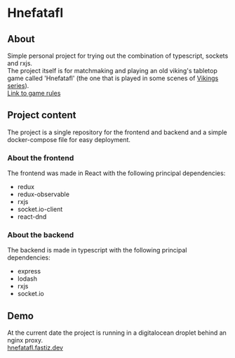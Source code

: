 # Hnefatafl

## About
Simple personal project for trying out the combination of typescript, sockets and rxjs.  
The project itself is for matchmaking and playing an old viking's tabletop game called 'Hnefatafl' (the one that is played in some scenes of [Vikings series](https://www.wikiwand.com/en/Vikings_(2013_TV_series))).  
[Link to game rules](http://aagenielsen.dk/fetlar_rules_en.php)

## Project content
The project is a single repository for the frontend and backend and a simple docker-compose file for easy deployment.

### About the frontend
The frontend was made in React with the following principal dependencies:  
* redux
* redux-observable
* rxjs
* socket.io-client
* react-dnd

### About the backend
The backend is made in typescript with the following principal dependencies:
* express
* lodash
* rxjs
* socket.io

## Demo
At the current date the project is running in a digitalocean droplet behind an nginx proxy.  
[hnefatafl.fastiz.dev](https://hnefatafl.fastiz.dev/)


